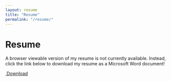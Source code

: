 ```yaml
---
layout: resume
title: "Resume"
permalink: "/resume/"
---
```


# Resume

A browser viewable version of my resume is not currently available. Instead, click the link below to download my resume as a Microsoft Word document!

<a href="/public/resume_s17.pdf" download class="btn btn-default"><i class="fa fa-download"></i>&nbsp;Download</a>
